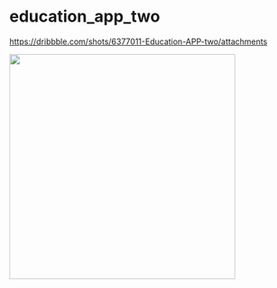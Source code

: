 # education_app_two

https://dribbble.com/shots/6377011-Education-APP-two/attachments

<img src="./demo.gif" width=400px>